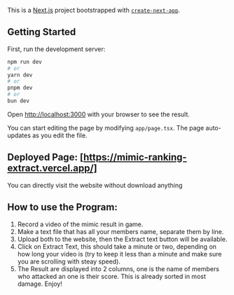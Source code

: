 This is a [Next.js](https://nextjs.org) project bootstrapped with [`create-next-app`](https://nextjs.org/docs/app/api-reference/cli/create-next-app).

## Getting Started

First, run the development server:

```bash
npm run dev
# or
yarn dev
# or
pnpm dev
# or
bun dev
```

Open [http://localhost:3000](http://localhost:3000) with your browser to see the result.

You can start editing the page by modifying `app/page.tsx`. The page auto-updates as you edit the file.

## Deployed Page: [https://mimic-ranking-extract.vercel.app/]

You can directly visit the website without download anything

## How to use the Program:

1. Record a video of the mimic result in game.
2. Make a text file that has all your members name, separate them by line.
3. Upload both to the website, then the Extract text button will be available.
4. Click on Extract Text, this should take a minute or two, depending on how long your video is (try to keep it less than a minute and make sure you are scrolling with steay speed).
5. The Result are displayed into 2 columns, one is the name of members who attacked an one is their score. This is already sorted in most damage.
   Enjoy!
